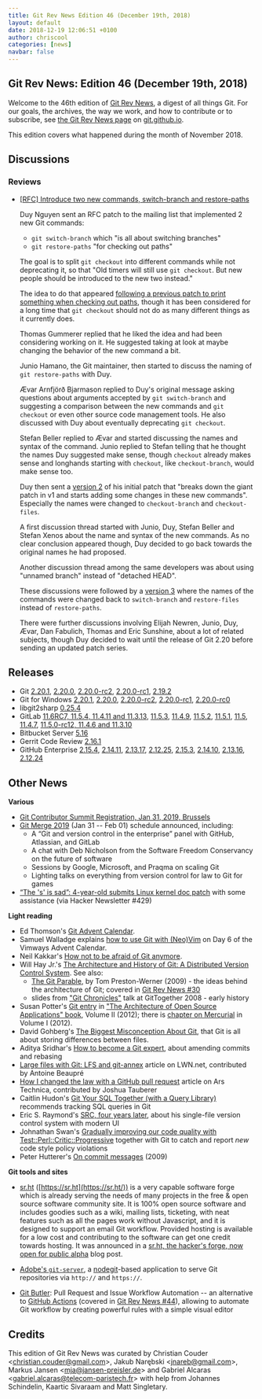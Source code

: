 ```yaml
---
title: Git Rev News Edition 46 (December 19th, 2018)
layout: default
date: 2018-12-19 12:06:51 +0100
author: chriscool
categories: [news]
navbar: false
---
```


## Git Rev News: Edition 46 (December 19th, 2018)

Welcome to the 46th edition of [Git Rev News](https://git.github.io/rev_news/rev_news/),
a digest of all things Git. For our goals, the archives, the way we work, and how to contribute or to
subscribe, see [the Git Rev News page](https://git.github.io/rev_news/rev_news/) on [git.github.io](https://git.github.io).

This edition covers what happened during the month of November 2018.

## Discussions

<!---
### General
-->

### Reviews

* [[RFC] Introduce two new commands, switch-branch and restore-paths](https://public-inbox.org/git/20181120174554.GA29910@duynguyen.home/)

  Duy Nguyen sent an RFC patch to the mailing list that implemented 2
  new Git commands:

  - `git switch-branch` which "is all about switching branches"
  - `git restore-paths` "for checking out paths"

  The goal is to split `git checkout` into different commands while
  not deprecating it, so that "Old timers will still use
  `git checkout`. But new people should be introduced to the new two
  instead."

  The idea to do that appeared [following a previous patch to print something when checking out paths](https://public-inbox.org/git/20181110133525.17538-1-pclouds@gmail.com/),
  though it has been considered for a long time that `git checkout`
  should not do as many different things as it currently does.

  Thomas Gummerer replied that he liked the idea and had been
  considering working on it. He suggested taking at look at maybe
  changing the behavior of the new command a bit.

  Junio Hamano, the Git maintainer, then started to discuss the naming
  of `git restore-paths` with Duy.

  Ævar Arnfjörð Bjarmason replied to Duy's original message asking
  questions about arguments accepted by `git switch-branch` and
  suggesting a comparison between the new commands and `git checkout`
  or even other source code management tools. He also discussed with
  Duy about eventually deprecating `git checkout`.

  Stefan Beller replied to Ævar and started discussing the names and
  syntax of the command. Junio replied to Stefan telling that he
  thought the names Duy suggested make sense, though `checkout`
  already makes sense and longhands starting with `checkout`, like
  `checkout-branch`, would make sense too.

  Duy then sent a [version 2](https://public-inbox.org/git/20181127165211.24763-1-pclouds@gmail.com/)
  of his initial patch that "breaks down the giant patch in v1 and
  starts adding some changes in these new commands". Especially the
  names were changed to `checkout-branch` and `checkout-files`.

  A first discussion thread started with Junio, Duy, Stefan Beller and
  Stefan Xenos about the name and syntax of the new commands. As no
  clear conclusion appeared though, Duy decided to go back towards the
  original names he had proposed.

  Another discussion thread among the same developers was about using
  "unnamed branch" instead of "detached HEAD".

  These discussions were followed by a [version 3](https://public-inbox.org/git/20181129215850.7278-1-pclouds@gmail.com/)
  where the names of the commands were changed back to `switch-branch`
  and `restore-files` instead of `restore-paths`.

  There were further discussions involving Elijah Newren, Junio, Duy,
  Ævar, Dan Fabulich, Thomas and Eric Sunshine, about a lot of related
  subjects, though Duy decided to wait until the release of Git 2.20
  before sending an updated patch series.

<!---
### Support
-->

<!---
## Developer Spotlight:
-->

## Releases

+ Git [2.20.1](https://public-inbox.org/git/xmqqsgyzbcyy.fsf@gitster-ct.c.googlers.com/),
[2.20.0](https://public-inbox.org/git/xmqq1s6r3xb5.fsf@gitster-ct.c.googlers.com/),
[2.20.0-rc2](https://public-inbox.org/git/xmqq36rhjnts.fsf@gitster-ct.c.googlers.com/),
[2.20.0-rc1](https://public-inbox.org/git/xmqqmuq25ufc.fsf@gitster-ct.c.googlers.com/),
[2.19.2](https://public-inbox.org/git/xmqqtvka5ugt.fsf@gitster-ct.c.googlers.com/)
+ Git for Windows [2.20.1](https://github.com/git-for-windows/git/releases/tag/v2.20.1.windows.1),
[2.20.0](https://github.com/git-for-windows/git/releases/tag/v2.20.0.windows.1),
[2.20.0-rc2](https://github.com/git-for-windows/git/releases/tag/v2.20.0-rc2.windows.1),
[2.20.0-rc1](https://github.com/git-for-windows/git/releases/tag/v2.20.0-rc1.windows.1),
[2.20.0-rc0](https://github.com/git-for-windows/git/releases/tag/v2.20.0-rc0.windows.1)
+ libgit2sharp [0.25.4](https://github.com/libgit2/libgit2sharp/releases/tag/v0.25.4)
+ GitLab [11.6RC7, 11.5.4, 11.4.11 and 11.3.13](https://about.gitlab.com/2018/12/13/critical-security-release-gitlab-11-dot-5-dot-4-released/),
[11.5.3](https://about.gitlab.com/2018/12/06/critical-security-release-gitlab-11-dot-5-dot-3-released/),
[11.4.9](https://about.gitlab.com/2018/12/04/gitlab-11-4-9-released/),
[11.5.2](https://about.gitlab.com/2018/12/04/gitlab-11-5-2-released/),
[11.5.1](https://about.gitlab.com/2018/11/28/security-release-gitlab-11-dot-5-dot-1-released/),
[11.5](https://about.gitlab.com/2018/11/22/gitlab-11-5-released/),
[11.4.7](https://about.gitlab.com/2018/11/21/gitlab-11-4-7-released/),
[11.5.0-rc12, 11.4.6 and 11.3.10](https://about.gitlab.com/2018/11/19/critical-security-release-gitlab-11-dot-4-dot-6-released/)
+ Bitbucket Server [5.16](https://confluence.atlassian.com/bitbucketserver/bitbucket-server-release-notes-872139866.html)
+ Gerrit Code Review [2.16.1](https://www.gerritcodereview.com/2.16.html#2161)
+ GitHub Enterprise [2.15.4](https://enterprise.github.com/releases/2.15.4/notes),
[2.14.11](https://enterprise.github.com/releases/2.14.11/notes),
[2.13.17](https://enterprise.github.com/releases/2.13.17/notes),
[2.12.25](https://enterprise.github.com/releases/2.12.25/notes),
[2.15.3](https://enterprise.github.com/releases/2.15.3/notes),
[2.14.10](https://enterprise.github.com/releases/2.14.10/notes),
[2.13.16](https://enterprise.github.com/releases/2.13.16/notes),
[2.12.24](https://enterprise.github.com/releases/2.12.24/notes)

## Other News

__Various__

* [Git Contributor Summit Registration, Jan 31, 2019, Brussels](https://public-inbox.org/git/20181206094805.GA1398@sigill.intra.peff.net)
* [Git Merge 2019](https://git-merge.com/) (Jan 31 -- Feb 01) schedule announced, including:
  * A “Git and version control in the enterprise” panel with GitHub, Atlassian, and GitLab
  * A chat with Deb Nicholson from the Software Freedom Conservancy on the future of software
  * Sessions by Google, Microsoft, and Praqma on scaling Git
  * Lighting talks on everything from version control for law to Git for games
* [“The 's' is sad”: 4-year-old submits Linux kernel doc patch](https://git.kernel.org/pub/scm/linux/kernel/git/torvalds/linux.git/commit/?id=690b0543a813b0ecfc51b0374c0ce6c8275435f0) with some assistance (via Hacker Newsletter #429)


__Light reading__

* Ed Thomson's [Git Advent Calendar](https://www.edwardthomson.com/blog/git_tips_and_tricks_advent_calendar.html).
* Samuel Walladge explains [how to use Git with (Neo)Vim](https://vimways.org/2018/vim-and-git/) on Day 6 of the Vimways Advent Calendar.
* Neil Kakkar's [How not to be afraid of Git anymore](https://medium.freecodecamp.org/how-not-to-be-afraid-of-git-anymore-fe1da7415286).
* Will Hay Jr.'s [The Architecture and History of Git: A Distributed Version Control System](https://medium.com/@willhayjr/the-architecture-and-history-of-git-a-distributed-version-control-system-62b17dd37742). See also:
  * [The Git Parable](http://tom.preston-werner.com/2009/05/19/the-git-parable.html), by Tom Preston-Werner (2009) - the ideas behind the architecture of Git; covered in [Git Rev News #30](https://git.github.io/rev_news/2017/08/16/edition-30/)
  * slides from ["Git Chronicles"](https://docs.google.com/file/d/0Bw3FApcOlPDhMFR3UldGSHFGcjQ/view) talk at GitTogether 2008 - early history
* Susan Potter's [Git entry](http://www.aosabook.org/en/git.html) in ["The Architecture of Open Source Applications" book](http://www.aosabook.org/en/index.html), Volume II (2012); there is [chapter on Mercurial](http://www.aosabook.org/en/mercurial.html) in Volume I (2012).
* David Gohberg's [The Biggest Misconception About Git](https://medium.com/@gohberg/the-biggest-misconception-about-git-b2f87d97ed52), that Git is all about storing differences between files.
* Aditya Sridhar's [How to become a Git expert](https://medium.freecodecamp.org/how-to-become-a-git-expert-e7c38bf54826), about amending commits and rebasing
* [Large files with Git: LFS and git-annex](https://lwn.net/Articles/774125) article on LWN.net, contributed by Antoine Beaupré
* [How I changed the law with a GitHub pull request](https://arstechnica.com/tech-policy/2018/11/how-i-changed-the-law-with-a-github-pull-request/) article on Ars Technica, contributed by Joshua Tauberer
* Caitlin Hudon's [Git Your SQL Together (with a Query Library)](https://caitlinhudon.com/2018/11/28/git-sql-together/) recommends tracking SQL queries in Git
* Eric S. Raymond's [SRC, four years later](http://esr.ibiblio.org/?p=8205), about his single-file version control system with modern UI
* Johnathan Swan's [Gradually improving our code quality with Test::Perl::Critic::Progressive](https://medium.com/adzuna-engineering/gradually-improving-our-code-quality-with-test-perl-critic-progressive-a8f98319ac56) together with Git to catch and report _new_ code style policy violations
* Peter Hutterer's [On commit messages](http://who-t.blogspot.com/2009/12/on-commit-messages.html) (2009)

__Git tools and sites__

* [sr.ht](https://sr.ht/) ([https://sr.ht](https://sr.ht/)) is a very
  capable software forge which is already serving the needs of many
  projects in the free & open source software community site.  It is
  100% open source software and includes goodies such as a wiki,
  mailing lists, ticketing, with neat features such as all the pages
  work without Javascript, and it is designed to support an email Git
  workflow. Provided hosting is available for a low cost and
  contributing to the software can get one credit towards hosting.
  It was announced in a
  [sr.ht, the hacker's forge, now open for public alpha](https://drewdevault.com/2018/11/15/sr.ht-general-availability.html)
  blog post.

* [Adobe's `git-server`](https://github.com/adobe/git-server), a [nodegit](https://github.com/nodegit/nodegit)-based application to serve Git repositories via `http://` and `https://`.

* [Git Butler](https://www.gitbutler.com/): Pull Request and Issue Workflow Automation -- an alternative to [GitHub Actions](https://github.com/features/actions) (covered in [Git Rev News #44](https://git.github.io/rev_news/2018/10/24/edition-44/)), allowing to automate Git workflow by creating powerful rules with a simple visual editor

## Credits

This edition of Git Rev News was curated by
Christian Couder &lt;<christian.couder@gmail.com>&gt;,
Jakub Narębski &lt;<jnareb@gmail.com>&gt;,
Markus Jansen &lt;<mja@jansen-preisler.de>&gt; and
Gabriel Alcaras &lt;<gabriel.alcaras@telecom-paristech.fr>&gt;
with help from Johannes Schindelin, Kaartic Sivaraam
and Matt Singletary.
